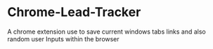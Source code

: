 # Chrome-Lead-Tracker
A chrome extension use to save current windows tabs links and also random user Inputs within the browser
